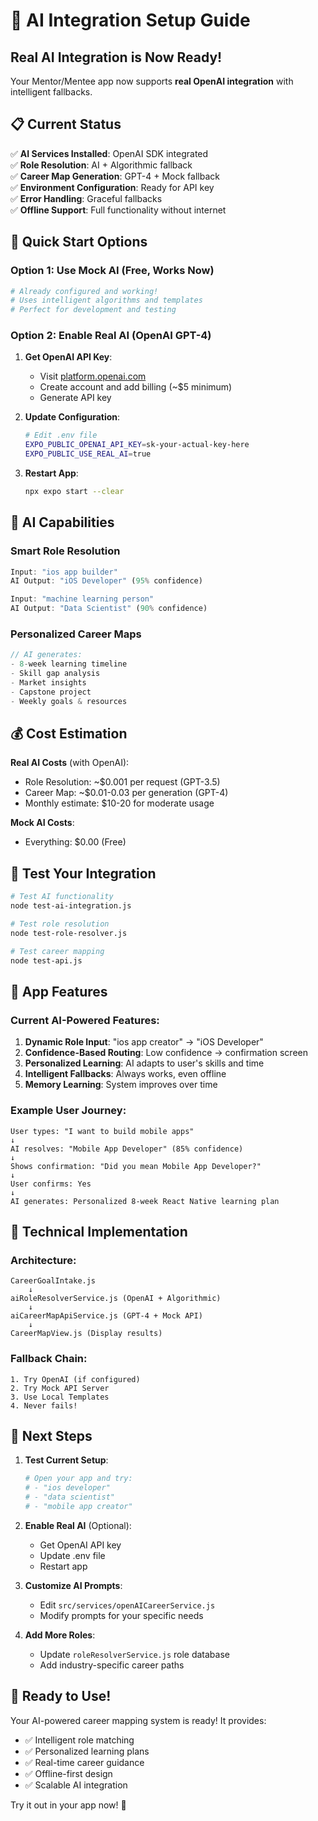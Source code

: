 # 🤖 AI Integration Setup Guide

## Real AI Integration is Now Ready!

Your Mentor/Mentee app now supports **real OpenAI integration** with intelligent fallbacks.

## 📋 Current Status

✅ **AI Services Installed**: OpenAI SDK integrated  
✅ **Role Resolution**: AI + Algorithmic fallback  
✅ **Career Map Generation**: GPT-4 + Mock fallback  
✅ **Environment Configuration**: Ready for API key  
✅ **Error Handling**: Graceful fallbacks  
✅ **Offline Support**: Full functionality without internet  

## 🚀 Quick Start Options

### Option 1: Use Mock AI (Free, Works Now)
```bash
# Already configured and working!
# Uses intelligent algorithms and templates
# Perfect for development and testing
```

### Option 2: Enable Real AI (OpenAI GPT-4)
1. **Get OpenAI API Key**:
   - Visit [platform.openai.com](https://platform.openai.com)
   - Create account and add billing (~$5 minimum)
   - Generate API key

2. **Update Configuration**:
   ```bash
   # Edit .env file
   EXPO_PUBLIC_OPENAI_API_KEY=sk-your-actual-key-here
   EXPO_PUBLIC_USE_REAL_AI=true
   ```

3. **Restart App**:
   ```bash
   npx expo start --clear
   ```

## 🧠 AI Capabilities

### Smart Role Resolution
```javascript
Input: "ios app builder"
AI Output: "iOS Developer" (95% confidence)

Input: "machine learning person"  
AI Output: "Data Scientist" (90% confidence)
```

### Personalized Career Maps
```javascript
// AI generates:
- 8-week learning timeline
- Skill gap analysis  
- Market insights
- Capstone project
- Weekly goals & resources
```

## 💰 Cost Estimation

**Real AI Costs** (with OpenAI):
- Role Resolution: ~$0.001 per request (GPT-3.5)
- Career Map: ~$0.01-0.03 per generation (GPT-4)
- Monthly estimate: $10-20 for moderate usage

**Mock AI Costs**:
- Everything: $0.00 (Free)

## 🧪 Test Your Integration

```bash
# Test AI functionality
node test-ai-integration.js

# Test role resolution
node test-role-resolver.js

# Test career mapping  
node test-api.js
```

## 📱 App Features

### Current AI-Powered Features:
1. **Dynamic Role Input**: "ios app creator" → "iOS Developer"
2. **Confidence-Based Routing**: Low confidence → confirmation screen
3. **Personalized Learning**: AI adapts to user's skills and time
4. **Intelligent Fallbacks**: Always works, even offline
5. **Memory Learning**: System improves over time

### Example User Journey:
```
User types: "I want to build mobile apps"
↓
AI resolves: "Mobile App Developer" (85% confidence)
↓ 
Shows confirmation: "Did you mean Mobile App Developer?"
↓
User confirms: Yes
↓
AI generates: Personalized 8-week React Native learning plan
```

## 🔧 Technical Implementation

### Architecture:
```
CareerGoalIntake.js
    ↓
aiRoleResolverService.js (OpenAI + Algorithmic)
    ↓  
aiCareerMapApiService.js (GPT-4 + Mock API)
    ↓
CareerMapView.js (Display results)
```

### Fallback Chain:
```
1. Try OpenAI (if configured)
2. Try Mock API Server  
3. Use Local Templates
4. Never fails!
```

## 🎯 Next Steps

1. **Test Current Setup**:
   ```bash
   # Open your app and try:
   # - "ios developer"
   # - "data scientist"  
   # - "mobile app creator"
   ```

2. **Enable Real AI** (Optional):
   - Get OpenAI API key
   - Update .env file
   - Restart app

3. **Customize AI Prompts**:
   - Edit `src/services/openAICareerService.js`
   - Modify prompts for your specific needs

4. **Add More Roles**:
   - Update `roleResolverService.js` role database
   - Add industry-specific career paths

## 🚀 Ready to Use!

Your AI-powered career mapping system is ready! It provides:

- ✅ Intelligent role matching
- ✅ Personalized learning plans  
- ✅ Real-time career guidance
- ✅ Offline-first design
- ✅ Scalable AI integration

Try it out in your app now! 🎉
